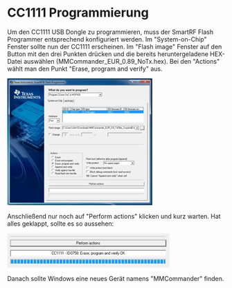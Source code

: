 # CC1111 Programmierung

Um den CC1111 USB Dongle zu programmieren, muss der SmartRF Flash Programmer entsprechend konfiguriert werden. Im "System-on-Chip" Fenster sollte nun der CC1111 erscheinen. Im "Flash image" Fenster auf den Button mit den drei Punkten drücken und die bereits heruntergeladene HEX-Datei auswählen (MMCommander_EUR_0.89_NoTx.hex). Bei den "Actions" wählt man den Punkt "Erase, program and verify" aus.

![](../../images/enlite/config.png)

Anschließend nur noch auf "Perform actions" klicken und kurz warten. Hat alles geklappt, sollte es so aussehen:

![](../../images/enlite/action.png)


Danach sollte Windows eine neues Gerät namens "MMCommander" finden. 



